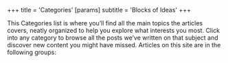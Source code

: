 +++
title = 'Categories'
[params]
  subtitle = 'Blocks of Ideas'
+++

This Categories list is where you’ll find all the main topics the articles
covers, neatly organized to help you explore what interests you most. Click
into any category to browse all the posts we’ve written on that subject and
discover new content you might have missed. Articles on this site are in the
following groups:

